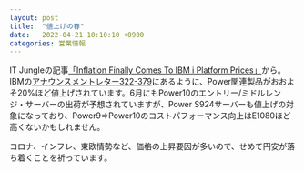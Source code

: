 ```yaml
---
layout: post
title:  "値上げの春"
date:   2022-04-21 10:10:10 +0900
categories: 営業情報
---
```

IT Jungleの記事[「Inflation Finally Comes To IBM i Platform Prices」](https://www.itjungle.com/2022/04/18/inflation-finally-comes-to-ibm-i-platform-prices/)から。IBMの[アナウンスメントレター322-379](https://www.ibm.com/common/ssi/ShowDoc.wss?docURL=/common/ssi/rep_ca/n/322-379WWEN/index.html)にあるように、Power関連製品がおおよそ20%ほど値上げされています。6月にもPower10のエントリー/ミドルレンジ・サーバーの出荷が予想されていますが、Power S924サーバーも値上げの対象になっており、Power9⇒Power10のコストパフォーマンス向上はE1080ほど高くないかもしれません。

コロナ、インフレ、東欧情勢など、価格の上昇要因が多いので、せめて円安が落ち着くことを祈っています。
